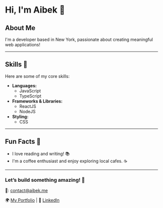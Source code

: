 # Hi, I'm Aibek 👋

## About Me
I'm a developer based in New York, passionate about creating meaningful web applications! 

---

## Skills 💼
Here are some of my core skills:
- **Languages:**
  - JavaScript
  - TypeScript
- **Frameworks & Libraries:**
  - ReactJS
  - NodeJS
- **Styling:**
  - CSS

---

## Fun Facts 🎉
- I love reading and writing! 📚
- I'm a coffee enthusiast and enjoy exploring local cafes. ☕️

---

### Let’s build something amazing! 🚀

📧: [contact@aibek.me](mailto:contact@aibek.me)

🌍 [My Portfolio](#) | 💼 [LinkedIn](#) 

